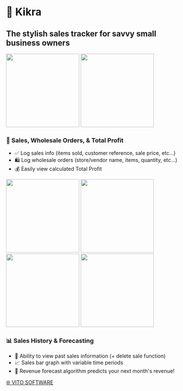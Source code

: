 <div class="section">
  <h1>🚀 Kikra</h1>
  <h2>The stylish sales tracker for savvy small business owners</h2>

  
  <p class="images" float="left">
    <img src="https://user-images.githubusercontent.com/25287442/228870512-7853526f-3572-4440-8ba4-61fa1a1d892f.png" alt="" width="200"/>
    <img src="https://user-images.githubusercontent.com/25287442/228870592-67978c76-aae7-4599-94fa-e60cbdc10b32.png" alt="" width="200"/>
  </p>

  
  <h3>💼 Sales, Wholesale Orders, & Total Profit</h3>
  <ul>
    <li>✅ Log sales info (items sold, customer reference, sale price, etc...)</li>
    <li>🛍️ Log wholesale orders (store/vendor name, items, quantity, etc...)</li>
    <li>💰 Easily view calculated Total Profit</li>
  </ul>

  
  <p float="left">
    <img src="https://user-images.githubusercontent.com/25287442/228870375-92e69395-1b33-4b6b-95de-7be39f9ec479.png" alt="" width="200"/>
    <img src="https://user-images.githubusercontent.com/25287442/228874064-ab6d0672-dcfe-4712-acfc-20e6cda5fefe.png" alt="" width="200"/>
    <img src="https://user-images.githubusercontent.com/25287442/228874172-d5036125-8c54-4542-a481-ed3f95f996fc.png" alt="" width="200"/>
    <img src="https://user-images.githubusercontent.com/25287442/228874140-2487d378-76c5-415d-a5e1-925a4b74f53b.png" alt="" width="200"/>
  </p>

      
  <h3>📊 Sales History & Forecasting</h3>
  <ul>
    <li>📜 Ability to view past sales information (+ delete sale function)</li>
    <li>📈 Sales bar graph with variable time periods</li>
    <li>🧠 Revenue forecast algorithm predicts your next month's revenue!</li>
  </ul>

  <p><a href="https://raviheyne.com">🌐 VITO SOFTWARE</a></p>
</div>

